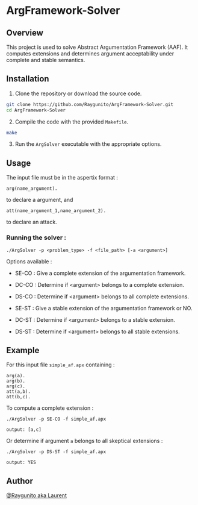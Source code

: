 # ArgFramework-Solver

## Overview

This project is used to solve Abstract Argumentation Framework (AAF). 
It computes extensions and determines argument acceptability under complete 
and stable semantics.

## Installation

1. Clone the repository or download the source code.
```bash
git clone https://github.com/Raygunito/ArgFramework-Solver.git
cd ArgFramework-Solver
```
2. Compile the code with the provided `Makefile`.
```bash
make
```
3. Run the `ArgSolver` executable with the appropriate options.

## Usage

The input file must be in the aspertix format : 

```
arg(name_argument).
```

to declare a argument, and
```
att(name_argument_1,name_argument_2).
```
to declare an attack.

### Running the solver : 
```
./ArgSolver -p <problem_type> -f <file_path> [-a <argument>]
```

Options available :

- SE-CO : Give a complete extension of the argumentation framework.

- DC-CO : Determine if \<argument> belongs to a complete extension.

- DS-CO : Determine if \<argument> belongs to all complete extensions.

- SE-ST : Give a stable extension of the argumentation framework or NO.

- DC-ST : Determine if \<argument> belongs to a stable extension.

- DS-ST : Determine if \<argument> belongs to all stable extensions.

## Example

For this input file `simple_af.apx` containing : 
```
arg(a).
arg(b).
arg(c).
att(a,b).
att(b,c).
```

To compute a complete extension : 
```
./ArgSolver -p SE-CO -f simple_af.apx

output: [a,c]
```

Or determine if argument `a` belongs to all skeptical extensions :
```
./ArgSolver -p DS-ST -f simple_af.apx

output: YES
```

## Author

[@Raygunito aka Laurent](https://github.com/Raygunito)
